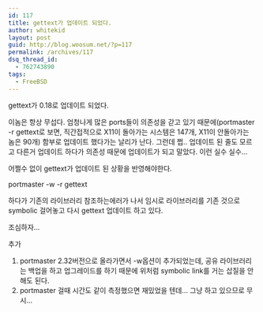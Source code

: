 ```yaml
---
id: 117
title: gettext가 업데이트 되었다.
author: whitekid
layout: post
guid: http://blog.woosum.net/?p=117
permalink: /archives/117
dsq_thread_id:
  - 762743890
tags:
  - FreeBSD
---
```

gettext가 0.18로 업데이트 되었다.

이놈은 항상 무섭다. 엄청나게 많은 ports들이 의존성을 갇고 있기 때문에(portmaster -r gettext로 보면, 직간접적으로 X11이 돌아가는 시스템은 147개, X11이 안돌아가는 놈은 90개) 함부로 업데이트 했다가는 날리가 난다. 그런데 쩝.. 업데이트 된 줄도 모르고 다른거 업데이트 하다가 의존성 때문에 업데이트가 되고 말았다. 이런 실수 실수...

어쩔수 없이 gettext가 업데이트 된 상황을 반영해야한다.

  portmaster -w -r gettext

하다가 기존의 라이브러리 참조하는에러가 나서 임시로 라이브러리를 기존 것으로 symbolic 걸어놓고 다시 gettext 업데이트 하고 있다.

조심하자...

추가

  1. portmaster 2.32버전으로 올라가면서 -w옵션이 추가되었는데, 공유 라이브러리는 백업을 하고 업그레이드를 하기 때문에 위처럼 symbolic link를 거는 삽질을 안해도 된다.
  2. portmaster 걸때 시간도 같이 측정했으면 재밌었을 텐데... 그냥 하고 있으므로 무시...